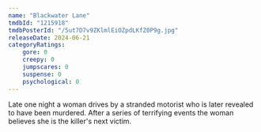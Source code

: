 ```yaml
---
name: "Blackwater Lane"
tmdbId: "1215918"
tmdbPosterId: "/5ut7D7v9ZKlmlEiOZpdLKfZ0P9g.jpg"
releaseDate: 2024-06-21
categoryRatings:
    gore: 0
    creepy: 0
    jumpscares: 0
    suspense: 0
    psychological: 0
---
```

Late one night a woman drives by a stranded motorist who is later revealed to have been murdered. After a series of terrifying events the woman believes she is the killer's next victim.
